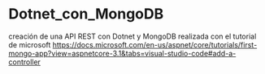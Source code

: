 # Dotnet_con_MongoDB
creación de una API REST con Dotnet y MongoDB realizada con el tutorial de microsoft https://docs.microsoft.com/en-us/aspnet/core/tutorials/first-mongo-app?view=aspnetcore-3.1&tabs=visual-studio-code#add-a-controller
